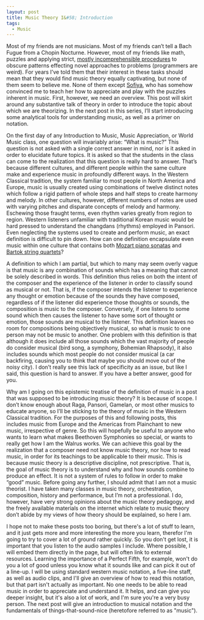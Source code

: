 ```yaml
---
layout: post
title: Music Theory I&#58; Introduction
tags:
  - Music 
---
```


Most of my friends are not musicians.  Most of my friends can’t tell a Bach Fugue from a Chopin Nocturne.  However, most of my friends like math, puzzles and applying strict, [mostly incomprehensible procedures](https://rmarcus.info/blog/2016/12/14/monads.html) to obscure patterns effecting novel approaches to problems (programmers are weird).  For years I’ve told them that their interest in these tasks should mean that they would find music theory equally captivating, but none of them seem to believe me.  None of them except [Sofiya](https://sofiya.io), who has somehow convinced me to teach her how to appreciate and play with the puzzles inherent in music.  First, however, we need an overview.  This post will skirt around any substantive talk of theory in order to introduce the topic about which we are theorizing.  In the next post in this series, I’ll start introducing some analytical tools for understanding music, as well as a primer on notation.

On the first day of any Introduction to Music, Music Appreciation, or World Music class, one question will invariably arise: “What is music?”  This question is not asked with a single correct answer in mind, nor is it asked in order to elucidate future topics.  It is asked so that the students in the class can come to the realization that this question is really hard to answer.  That’s because different cultures, and different people within the same culture make and experience music in profoundly different ways.  In the Western Classical tradition, the system familiar to most people in North America and Europe, music is usually created using combinations of twelve distinct notes which follow a rigid pattern of whole steps and half steps to create harmony and melody.  In other cultures, however, different numbers of notes are used with varying pitches and disparate concepts of melody and harmony.  Eschewing those fraught terms, even rhythm varies greatly from region to region.  Western listeners unfamiliar with traditional Korean music would be hard pressed to understand the changdans (rhythms) employed in Pansori.  Even neglecting the systems used to create and perform music, an exact definition is difficult to pin down.  How can one definition encapsulate even music within one culture that contains both [Mozart piano sonatas](https://www.youtube.com/watch?v=FZ1mj9IaczQ) and [Bartok string quartets](https://www.youtube.com/watch?v=mTnbrLXEGjI)?

A definition to which I am partial, but which to many may seem overly vague is that music is any combination of sounds which has a meaning that cannot be solely described in words.  This definition thus relies on both the intent of the composer and the experience of the listener in order to classify sound as musical or not.  That is, if the composer intends the listener to experience any thought or emotion because of the sounds they have composed, regardless of if the listener did experience those thoughts or sounds, the composition is music to the composer.  Conversely, if one listens to some sound which then causes the listener to have some sort of thought or emotion, those sounds are musical to the listener.  This definition leaves no room for compositions being objectively musical, so what is music to one person may not be music to another.  One problem with this definition is that although it does include all those sounds which the vast majority of people do consider musical (bird song, a symphony, Bohemian Rhapsody), it also includes sounds which most people do not consider musical (a car backfiring, causing you to think that maybe you should move out of the noisy city).  I don’t really see this lack of specificity as an issue, but like I said, this question is hard to answer.  If you have a better answer, good for you.

Why am I going on this epistemic treatise of the definition of music in a post that was supposed to be introducing music theory?  It is because of scope.  I don’t know enough about Raga, Pansori, Gamelan, or most other musics to educate anyone, so I’ll be sticking to the theory of music in the Western Classical tradition.  For the purposes of this and following posts, this includes music from Europe and the Americas from Plainchant to new music, irrespective of genre.  So this will hopefully be useful to anyone who wants to learn what makes Beethoven Symphonies so special, or wants to really get how I am the Walrus works.  We can achieve this goal by the realization that a composer need not know music theory, nor how to read music, in order for its teachings to be applicable to their music.  This is because music theory is a descriptive discipline, not prescriptive.  That is, the goal of music theory is to understand why and how sounds combine to produce an effect.  It is not a system of rules to follow in order to make “good” music.  Before going any further, I should admit that I am not a music theorist.  I have taken many classes in music theory, orchestration, composition, history and performance, but I’m not a professional.  I do, however, have very strong opinions about the music theory pedagogy, and the freely available materials on the internet which relate to music theory don’t abide by my views of how theory should be explained, so here I am.

I hope not to make these posts too boring, but there's a lot of stuff to learn, and it just gets more and more interesting the more you learn, therefor I'm going to try to cover a lot of ground rather quickly.  So you don't get lost, it is important that you listen to the audio samples I include.  Where possible, I will embed them directly in the page, but will often link to external resources.  Learning the importance of a Perfect Fifth, for example, won't do you a lot of good unless you know what it sounds like and can pick it out of a line-up.  I will be using standard western music notation, a five-line staff, as well as audio clips, and I'll give an overview of how to read this notation, but that part isn't actually as important.  No one needs to be able to read music in order to appreciate and understand it.  It helps, and can give you deeper insight, but it's also a lot of work, and I'm sure you're a very busy person.  The next post will give an introduction to musical notation and the fundamentals of things-that-sound-nice (heretofore referred to as "music").
